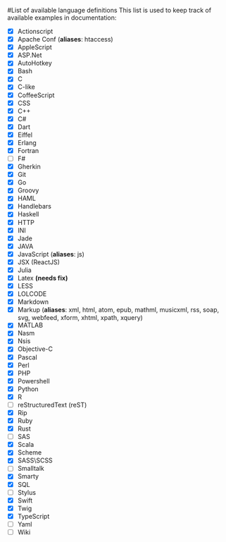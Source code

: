 #List of available language definitions
This list is used to keep track of available examples in documentation:
- [x] Actionscript
- [x] Apache Conf (**aliases**: htaccess)
- [x] AppleScript
- [x] ASP.Net
- [x] AutoHotkey
- [x] Bash
- [x] C
- [x] C-like
- [x] CoffeeScript
- [x] CSS
- [x] C++
- [x] C#
- [x] Dart
- [x] Eiffel
- [x] Erlang
- [x] Fortran
- [ ] F#
- [x] Gherkin
- [x] Git
- [x] Go
- [x] Groovy
- [x] HAML
- [x] Handlebars
- [x] Haskell
- [x] HTTP
- [x] INI
- [x] Jade
- [x] JAVA
- [x] JavaScript (**aliases**: js)
- [x] JSX (ReactJS)
- [x] Julia
- [x] Latex  **(needs fix)**
- [x] LESS
- [x] LOLCODE
- [x] Markdown
- [x] Markup (**aliases**: xml, html, atom, epub, mathml, musicxml, rss, soap, svg, webfeed, xform, xhtml, xpath, xquery)
- [x] MATLAB
- [x] Nasm
- [x] Nsis
- [x] Objective-C
- [x] Pascal
- [x] Perl
- [x] PHP
- [x] Powershell
- [x] Python
- [x] R
- [ ] reStructuredText (reST)
- [x] Rip
- [x] Ruby
- [x] Rust
- [ ] SAS
- [x] Scala
- [x] Scheme
- [x] SASS\SCSS
- [ ] Smalltalk
- [x] Smarty
- [x] SQL
- [ ] Stylus
- [x] Swift
- [x] Twig
- [x] TypeScript
- [ ] Yaml
- [ ] Wiki
